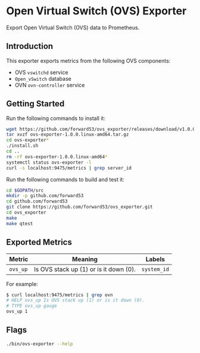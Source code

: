 # Open Virtual Switch (OVS) Exporter

Export Open Virtual Switch (OVS) data to Prometheus.

## Introduction

This exporter exports metrics from the following OVS components:
* OVS `vswitchd` service
* `Open_vSwitch` database
* OVN `ovn-controller` service

## Getting Started

Run the following commands to install it:

```bash
wget https://github.com/forward53/ovs_exporter/releases/download/v1.0.0/ovs-exporter-1.0.0.linux-amd64.tar.gz
tar xvzf ovs-exporter-1.0.0.linux-amd64.tar.gz
cd ovs-exporter*
./install.sh
cd ..
rm -rf ovs-exporter-1.0.0.linux-amd64*
systemctl status ovs-exporter -l
curl -s localhost:9475/metrics | grep server_id
```

Run the following commands to build and test it:

```bash
cd $GOPATH/src
mkdir -p github.com/forward53
cd github.com/forward53
git clone https://github.com/forward53/ovs_exporter.git
cd ovs_exporter
make
make qtest
```

## Exported Metrics

| Metric | Meaning | Labels |
| ------ | ------- | ------ |
| `ovs_up` |  Is OVS stack up (1) or is it down (0). | `system_id` |

For example:

```bash
$ curl localhost:9475/metrics | grep ovn
# HELP ovs_up Is OVS stack up (1) or is it down (0).
# TYPE ovs_up gauge
ovs_up 1
```

## Flags

```bash
./bin/ovs-exporter --help
```
